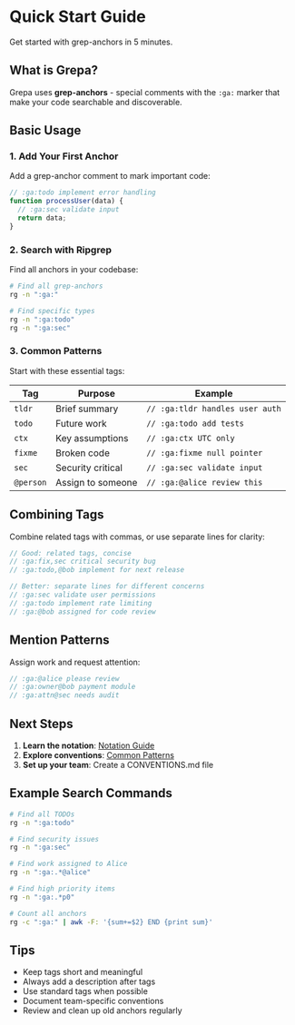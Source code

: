 # Quick Start Guide
<!-- :ga:tldr Get started with grep-anchors in 5 minutes -->
<!-- :ga:guide Essential quick start guide for new users -->

Get started with grep-anchors in 5 minutes.

## What is Grepa?

Grepa uses **grep-anchors** - special comments with the `:ga:` marker that make your code searchable and discoverable.

## Basic Usage

### 1. Add Your First Anchor

Add a grep-anchor comment to mark important code:

```javascript
// :ga:todo implement error handling
function processUser(data) {
  // :ga:sec validate input
  return data;
}
```

### 2. Search with Ripgrep

Find all anchors in your codebase:

```bash
# Find all grep-anchors
rg -n ":ga:"

# Find specific types
rg -n ":ga:todo"
rg -n ":ga:sec"
```

### 3. Common Patterns

Start with these essential tags:

| Tag | Purpose | Example |
|-----|---------|---------|
| `tldr` | Brief summary | `// :ga:tldr handles user auth` |
| `todo` | Future work | `// :ga:todo add tests` |
| `ctx` | Key assumptions | `// :ga:ctx UTC only` |
| `fixme` | Broken code | `// :ga:fixme null pointer` |
| `sec` | Security critical | `// :ga:sec validate input` |
| `@person` | Assign to someone | `// :ga:@alice review this` |

## Combining Tags

Combine related tags with commas, or use separate lines for clarity:

```javascript
// Good: related tags, concise
// :ga:fix,sec critical security bug
// :ga:todo,@bob implement for next release

// Better: separate lines for different concerns
// :ga:sec validate user permissions
// :ga:todo implement rate limiting
// :ga:@bob assigned for code review
```

## Mention Patterns

Assign work and request attention:

```javascript
// :ga:@alice please review
// :ga:owner@bob payment module
// :ga:attn@sec needs audit
```

## Next Steps

1. **Learn the notation**: [Notation Guide](../notation/)
2. **Explore conventions**: [Common Patterns](../conventions/common-patterns.md)
3. **Set up your team**: Create a CONVENTIONS.md file

## Example Search Commands

```bash
# Find all TODOs
rg -n ":ga:todo"

# Find security issues
rg -n ":ga:sec"

# Find work assigned to Alice
rg -n ":ga:.*@alice"

# Find high priority items
rg -n ":ga:.*p0"

# Count all anchors
rg -c ":ga:" | awk -F: '{sum+=$2} END {print sum}'
```

## Tips

- Keep tags short and meaningful
- Always add a description after tags
- Use standard tags when possible
- Document team-specific conventions
- Review and clean up old anchors regularly